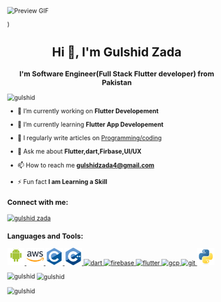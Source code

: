 ![Preview GIF](https://raw.githubusercontent.com/username/repository/branch/path/to/your.gif)

)
<h1 align="center">Hi 👋, I'm Gulshid Zada</h1>
<h3 align="center">I'm Software Engineer(Full Stack Flutter developer) from Pakistan</h3>

<p align="left"> <img src="https://komarev.com/ghpvc/?username=gulshid&label=Profile%20views&color=0e75b6&style=flat" alt="gulshid" /> </p>

- 🔭 I’m currently working on **Flutter Developement**

- 🌱 I’m currently learning **Flutter App Developement**

- 📝 I regularly write articles on [Programming/coding](Programming/coding)

- 💬 Ask me about **Flutter,dart,Firbase,UI/UX**

- 📫 How to reach me **gulshidzada4@gmail.com**

- ⚡ Fun fact **I am Learning a Skill**

<h3 align="left">Connect with me:</h3>
<p align="left">
<a href="https://linkedin.com/in/gulshid zada" target="blank"><img align="center" src="https://raw.githubusercontent.com/rahuldkjain/github-profile-readme-generator/master/src/images/icons/Social/linked-in-alt.svg" alt="gulshid zada" height="30" width="40" /></a>
</p>

<h3 align="left">Languages and Tools:</h3>
<p align="left"> <a href="https://developer.android.com" target="_blank" rel="noreferrer"> <img src="https://raw.githubusercontent.com/devicons/devicon/master/icons/android/android-original-wordmark.svg" alt="android" width="40" height="40"/> </a> <a href="https://aws.amazon.com" target="_blank" rel="noreferrer"> <img src="https://raw.githubusercontent.com/devicons/devicon/master/icons/amazonwebservices/amazonwebservices-original-wordmark.svg" alt="aws" width="40" height="40"/> </a> <a href="https://www.cprogramming.com/" target="_blank" rel="noreferrer"> <img src="https://raw.githubusercontent.com/devicons/devicon/master/icons/c/c-original.svg" alt="c" width="40" height="40"/> </a> <a href="https://www.w3schools.com/cpp/" target="_blank" rel="noreferrer"> <img src="https://raw.githubusercontent.com/devicons/devicon/master/icons/cplusplus/cplusplus-original.svg" alt="cplusplus" width="40" height="40"/> </a> <a href="https://dart.dev" target="_blank" rel="noreferrer"> <img src="https://www.vectorlogo.zone/logos/dartlang/dartlang-icon.svg" alt="dart" width="40" height="40"/> </a> <a href="https://firebase.google.com/" target="_blank" rel="noreferrer"> <img src="https://www.vectorlogo.zone/logos/firebase/firebase-icon.svg" alt="firebase" width="40" height="40"/> </a> <a href="https://flutter.dev" target="_blank" rel="noreferrer"> <img src="https://www.vectorlogo.zone/logos/flutterio/flutterio-icon.svg" alt="flutter" width="40" height="40"/> </a> <a href="https://cloud.google.com" target="_blank" rel="noreferrer"> <img src="https://www.vectorlogo.zone/logos/google_cloud/google_cloud-icon.svg" alt="gcp" width="40" height="40"/> </a> <a href="https://git-scm.com/" target="_blank" rel="noreferrer"> <img src="https://www.vectorlogo.zone/logos/git-scm/git-scm-icon.svg" alt="git" width="40" height="40"/> </a> <a href="https://www.python.org" target="_blank" rel="noreferrer"> <img src="https://raw.githubusercontent.com/devicons/devicon/master/icons/python/python-original.svg" alt="python" width="40" height="40"/> </a> </p>

<p><img align="left" src="https://github-readme-stats.vercel.app/api/top-langs?username=gulshid&show_icons=true&locale=en&layout=compact" alt="gulshid" /></p>

<p>&nbsp;<img align="center" src="https://github-readme-stats.vercel.app/api?username=gulshid&show_icons=true&locale=en" alt="gulshid" /></p>

<p><img align="center" src="https://github-readme-streak-stats.herokuapp.com/?user=gulshid&" alt="gulshid" /></p>

